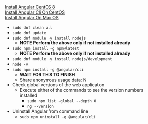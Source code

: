 [Install Angular CentOS 8](https://idroot.us/install-angular-centos-8/) <br />
[Install Angular Cli On CentOS](https://tecadmin.net/install-angular-cli-on-centos/) <br />
[Install Angular On Mac OS](https://www.zeolearn.com/magazine/setup-angular-mac)
* `sudo dnf clean all`
* `sudo dnf update`
* `sudo dnf module -y install nodejs`
  * **NOTE Perform the above only if not installed already**
* `sudo npm install -g npm@latest`
  * **NOTE Perform the above only if not installed already**
* `sudo dnf module -y install nodejs/development`
* `node -v`
* `sudo npm install -g @angular/cli`
  * **WAIT FOR THIS TO FINISH**
  * Share anonymous usage data: N
* Check global versions of the web application
  * Execute either of the commands to see the version numbers installed
    * `sudo npm list -global --depth 0`
    * `ng --version`
* Uninstall Angular from command line
  * `sudo npm uninstall -g @angular/cli`
